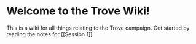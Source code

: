 # Welcome to the Trove Wiki!
This is a wiki for all things relating to the Trove campaign. Get started by reading the notes for [[Session 1]]